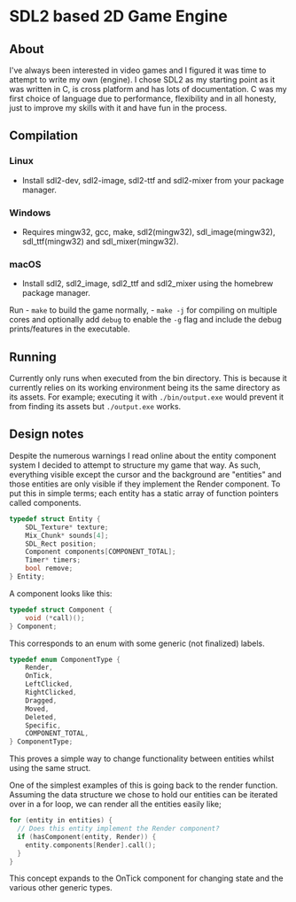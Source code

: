 # SDL2 based 2D Game Engine

## About
I've always been interested in video games and I figured it was time to attempt to write my own (engine).
I chose SDL2 as my starting point as it was written in C, is cross platform and has lots of documentation.
C was my first choice of language due to performance, flexibility and in all honesty, just to improve my skills with it and have fun in the process.

## Compilation

### Linux
- Install sdl2-dev, sdl2-image, sdl2-ttf and sdl2-mixer from your package manager.

### Windows
- Requires mingw32, gcc, make, sdl2(mingw32), sdl_image(mingw32), sdl_ttf(mingw32) and sdl_mixer(mingw32).

### macOS
- Install sdl2, sdl2_image, sdl2_ttf and sdl2_mixer using the homebrew package manager.

Run - `make` to build the game normally, - `make -j` for compiling on multiple cores and optionally add `debug` to enable the `-g` flag and include the debug prints/features in the executable.

## Running
Currently only runs when executed from the bin directory. This is because it currently relies on its working environment being its the same directory as its assets.
For example; executing it with `./bin/output.exe` would prevent it from finding its assets but `./output.exe` works.

## Design notes
Despite the numerous warnings I read online about the entity component system I decided to attempt to structure my game that way.
As such, everything visible except the cursor and the background are "entities" and those entities are only visible if they implement the Render component.
To put this in simple terms; each entity has a static array of function pointers called components.

```C
typedef struct Entity {  
    SDL_Texture* texture;
    Mix_Chunk* sounds[4];
    SDL_Rect position;
    Component components[COMPONENT_TOTAL];
    Timer* timers;
    bool remove;
} Entity;
```

A component looks like this:

```C
typedef struct Component {
    void (*call)(); 
} Component;
```

This corresponds to an enum with some generic (not finalized) labels.

```C
typedef enum ComponentType {
    Render,
    OnTick,
    LeftClicked,
    RightClicked,
    Dragged,
    Moved,
    Deleted,
    Specific,
    COMPONENT_TOTAL,
} ComponentType;
```

This proves a simple way to change functionality between entities whilst using the same struct.

One of the simplest examples of this is going back to the render function.
Assuming the data structure we chose to hold our entities can be iterated over in a for loop, we can render all the entities easily like;

```C
for (entity in entities) {
  // Does this entity implement the Render component?
  if (hasComponent(entity, Render)) {
    entity.components[Render].call();
  }
}
```

This concept expands to the OnTick component for changing state and the various other generic types.
 
 
